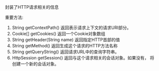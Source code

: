 封装了HTTP请求相关的信息

重要方法:

1. String getContextPath() 返回表示请求上下文的请求URI部分。
2. Cookie[] getCookies() 返回一个Cookie对象数组
3. String getHeader(String name) 返回指定HTTP首部的值
4. String getMethod() 返回生成这个请求的HTTP方法名称
5. String getQueryString() 返回请求URL中的查询字符串。
6. HttpSession getSession() 返回与这个请求相关的会话对象。如果没有，
将创建一个新的会话对象。